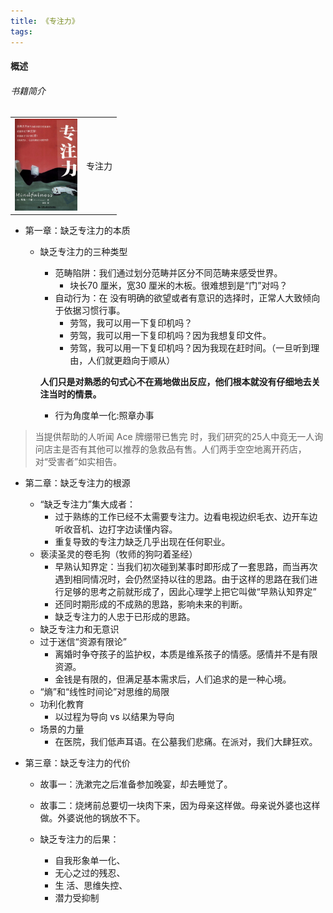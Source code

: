 ```yaml
---
title: 《专注力》
tags:
---
```

#### 概述
###### 书籍简介
<table>
    <tr>
        <td><img src="../images/books/book_zhuanzhuli.jpg" width="100"/></td>
        <td>专注力</td>
    </tr>
</table>

+ 第一章：缺乏专注力的本质
  - 缺乏专注力的三种类型
    - 范畴陷阱：我们通过划分范畴并区分不同范畴来感受世界。
      - 块长70 厘⽶，宽30 厘⽶的⽊板。很难想到是“门”对吗？
    - 自动行为：在 没有明确的欲望或者有意识的选择时，正常⼈⼤致倾向于依据习惯⾏事。
      - 劳驾，我可以⽤⼀下复印机吗？
      - 劳驾，我可以⽤⼀下复印机吗？因为我想复印⽂件。 
      - 劳驾，我可以⽤⼀下复印机吗？因为我现在赶时间。（一旦听到理由，⼈们就更趋向于顺从）
        
    **⼈们只是对熟悉的句式⼼不在焉地做出反应，他们根本就没有仔细地去关注当时的情景。**
    - 行为角度单一化:照章办事
>当提供帮助的⼈听闻 Ace 牌绷带已售完 时，我们研究的25⼈中竟⽆⼀⼈询问店主是否有其他可以推荐的急救品有售。⼈们两⼿空空地离开药店，对“受害者”如实相告。


+ 第二章：缺乏专注力的根源
  + “缺乏专注力”集大成者：
    + 过于熟练的工作已经不太需要专注力。边看电视边织毛衣、边开车边听收音机、边打字边读懂内容。
    + 重复导致的专注力缺乏几乎出现在任何职业。
  + 亵渎圣灵的卷毛狗（牧师的狗叼着圣经）
    + 早熟认知界定：当我们初次碰到某事时即形成了⼀套思路，⽽当再次遇到相同情况时，会仍然坚持以往的思路。由于这样的思路在我们进⾏⾜够的思考之前就形成了，因此⼼理学上把它叫做“早熟认知界定”
    + 还同时期形成的不成熟的思路，影响未来的判断。
    + 缺乏专注力的人忠于已形成的思路。
  + 缺乏专注力和无意识
  + 过于迷信“资源有限论”
    + 离婚时争夺孩子的监护权，本质是维系孩子的情感。感情并不是有限资源。
    + 金钱是有限的，但满足基本需求后，人们追求的是一种心境。
  + “熵”和“线性时间论”对思维的局限
  + 功利化教育
    + 以过程为导向 vs 以结果为导向
  + 场景的力量
    + 在医院，我们低声耳语。在公墓我们悲痛。在派对，我们大肆狂欢。


+ 第三章：缺乏专注力的代价
  + 故事一：洗漱完之后准备参加晚宴，却去睡觉了。
  + 故事二：烧烤前总要切一块肉下来，因为母亲这样做。母亲说外婆也这样做。外婆说他的锅放不下。

  + 缺乏专注力的后果：
    + ⾃我形象单⼀化、
    + ⽆⼼之过的残忍、
    + ⽣ 活、思维失控、
    + 潜⼒受抑制